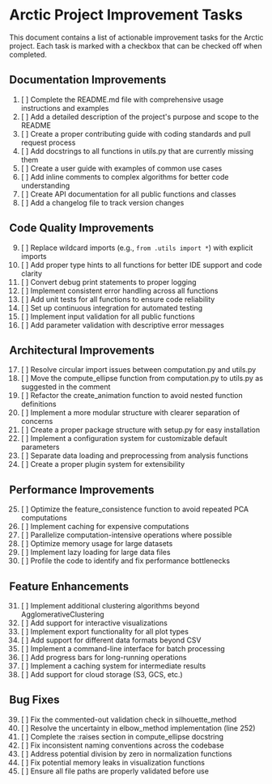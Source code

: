 # Arctic Project Improvement Tasks

This document contains a list of actionable improvement tasks for the Arctic project. Each task is marked with a checkbox that can be checked off when completed.

## Documentation Improvements

1. [ ] Complete the README.md file with comprehensive usage instructions and examples
2. [ ] Add a detailed description of the project's purpose and scope to the README
3. [ ] Create a proper contributing guide with coding standards and pull request process
4. [ ] Add docstrings to all functions in utils.py that are currently missing them
5. [ ] Create a user guide with examples of common use cases
6. [ ] Add inline comments to complex algorithms for better code understanding
7. [ ] Create API documentation for all public functions and classes
8. [ ] Add a changelog file to track version changes

## Code Quality Improvements

9. [ ] Replace wildcard imports (e.g., `from .utils import *`) with explicit imports
10. [ ] Add proper type hints to all functions for better IDE support and code clarity
11. [ ] Convert debug print statements to proper logging
12. [ ] Implement consistent error handling across all functions
13. [ ] Add unit tests for all functions to ensure code reliability
14. [ ] Set up continuous integration for automated testing
15. [ ] Implement input validation for all public functions
16. [ ] Add parameter validation with descriptive error messages

## Architectural Improvements

17. [ ] Resolve circular import issues between computation.py and utils.py
18. [ ] Move the compute_ellipse function from computation.py to utils.py as suggested in the comment
19. [ ] Refactor the create_animation function to avoid nested function definitions
20. [ ] Implement a more modular structure with clearer separation of concerns
21. [ ] Create a proper package structure with setup.py for easy installation
22. [ ] Implement a configuration system for customizable default parameters
23. [ ] Separate data loading and preprocessing from analysis functions
24. [ ] Create a proper plugin system for extensibility

## Performance Improvements

25. [ ] Optimize the feature_consistence function to avoid repeated PCA computations
26. [ ] Implement caching for expensive computations
27. [ ] Parallelize computation-intensive operations where possible
28. [ ] Optimize memory usage for large datasets
29. [ ] Implement lazy loading for large data files
30. [ ] Profile the code to identify and fix performance bottlenecks

## Feature Enhancements

31. [ ] Implement additional clustering algorithms beyond AgglomerativeClustering
32. [ ] Add support for interactive visualizations
33. [ ] Implement export functionality for all plot types
34. [ ] Add support for different data formats beyond CSV
35. [ ] Implement a command-line interface for batch processing
36. [ ] Add progress bars for long-running operations
37. [ ] Implement a caching system for intermediate results
38. [ ] Add support for cloud storage (S3, GCS, etc.)

## Bug Fixes

39. [ ] Fix the commented-out validation check in silhouette_method
40. [ ] Resolve the uncertainty in elbow_method implementation (line 252)
41. [ ] Complete the :raises section in compute_ellipse docstring
42. [ ] Fix inconsistent naming conventions across the codebase
43. [ ] Address potential division by zero in normalization functions
44. [ ] Fix potential memory leaks in visualization functions
45. [ ] Ensure all file paths are properly validated before use